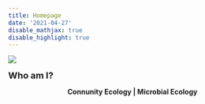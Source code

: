 ```yaml
---
title: Homepage
date: '2021-04-27'
disable_mathjax: true
disable_highlight: true
---
```




![](/images/tree.jpg)

<font size=4>**Who am I?**</font>
<center><strong> Connunity Ecology | Microbial Ecology </strong></center>


